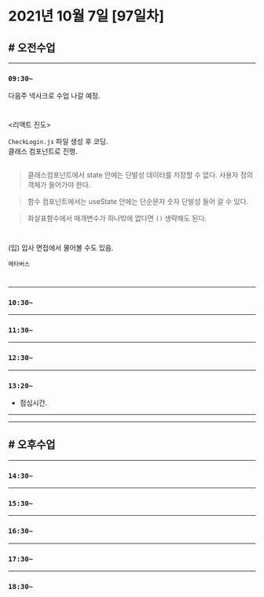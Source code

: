 # 2021년 10월 7일 [97일차]

## # 오전수업
----
### `09:30~`

다음주 넥사크로 수업 나갈 예정.  

#

<리액트 진도>      

`CheckLogin.js` 파일 생성 후 코딩.         
클래스 컴포넌트로 진행.    

```js

```
> 클래스컴포넌트에서 state 안에는 단발성 데이터를 저장할 수 없다. 사용자 정의 객체가 들어가야 한다.  

> 함수 컴포넌트에서는 useState 안에는 단순문자 숫자 단발성 들어 갈 수 있다.  

> 화살표함수에서 매개변수가 하나밖에 없다면 `()` 생략해도 된다.  

#

(입) 입사 면접에서 물어볼 수도 있음.     

`메타버스`      

#

----
### `10:30~`









----
### `11:30~`








----
### `12:30~`








----
### `13:20~`

  - 점심시간.

---
---

## # 오후수업

---
### `14:30~`










---
### `15:30~`









----
### `16:30~`








----
### `17:30~`








----
### `18:30~`
